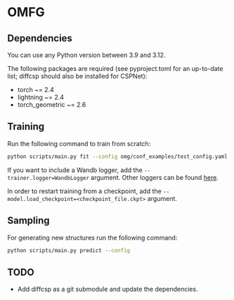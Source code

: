 # OMFG

## Dependencies

You can use any Python version between 3.9 and 3.12.

The following packages are required (see pyproject.toml for an up-to-date list; diffcsp should also be installed for 
CSPNet):

- torch ~= 2.4
- lightning ~= 2.4
- torch_geometric ~= 2.6

## Training

Run the following command to train from scratch:

```bash
python scripts/main.py fit --config omg/conf_examples/test_config.yaml --trainer.accelerator=cpu
```

If you want to include a Wandb logger, add the `--trainer.logger=WandbLogger` argument. Other loggers can be found
[here](https://lightning.ai/docs/pytorch/stable/extensions/logging.html).

In order to restart training from a checkpoint, add the `--model.load_checkpoint=<checkpoint_file.ckpt>` argument. 

## Sampling

For generating new structures run the following command:

```bash
python scripts/main.py predict --config
```

## TODO

- Add diffcsp as a git submodule and update the dependencies.
